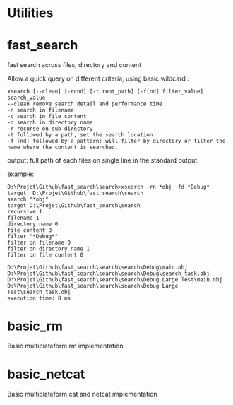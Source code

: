 Utilities
===========

fast_search
==========

fast search across files, directory and content

Allow a quick query on different criteria, using basic wildcard :

	xsearch [--clean] [-rcnd] [-t root_path] [-f[nd] filter_value] search_value
	--clean remove search detail and performance time
	-n search in filename
	-c search in file content
	-d search in directory name
	-r recurse on sub directory
	-t followed by a path, set the search location
	-f [nd] followed by a pattern: will filter by directory or filter the name where the content is searched.

output: full path of each files on single line in the standard output.

example:

	D:\Projet\Github\fast_search\search>xsearch -rn *obj -fd *Debug*
	target: D:\Projet\Github\fast_search\search
	search "*obj"
	target D:\Projet\Github\fast_search\search
	recursive 1
	filename 1
	directory name 0
	file content 0
	filter "*Debug*"
	filter on filename 0
	filter on directory name 1
	filter on file content 0

	D:\Projet\Github\fast_search\search\search\Debug\main.obj
	D:\Projet\Github\fast_search\search\search\Debug\search_task.obj
	D:\Projet\Github\fast_search\search\search\Debug Large Test\main.obj
	D:\Projet\Github\fast_search\search\search\Debug Large Test\search_task.obj
	execution time: 8 ms
	
	

basic_rm
==========

Basic multiplateform rm implementation

basic_netcat
==========

Basic multiplateform cat and netcat implementation



